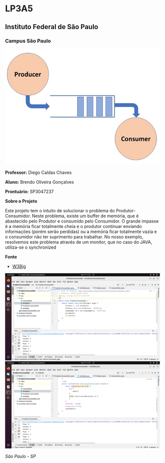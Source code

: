 # LP3A5
## Instituto Federal de São Paulo
### Campus São Paulo

![IFSP](img2.jpg)

**Professor:** Diego Caldas Chaves

**Aluno:** Brendo Oliveira Gonçalves

**Prontuário:** SP3047237

**Sobre o Projeto**

Este projeto tem o intuito de solucionar o problema do Produtor-Consumidor. Neste problema, existe um buffer de memória, que é abastecido pelo Produtor e consumido pelo Consumidor. O grande impasse é a memória ficar totalmente cheia e o produtor continuar enviando informações (porém serão perdidas) ou  a memória ficar totalmente vazia e o consumidor não ter suprimento para trabalhar.
No nosso exemplo, resolvemos este problema através de um monitor, que no caso do JAVA, utiliza-se o synchronized

**Fonte**
* [W3Big](http://www.w3big.com/pt/html/thread-procon.html#gsc.tab=0)


![IFSP](print1.png)
![IFSP](print2.png)

*São Paulo - SP*
